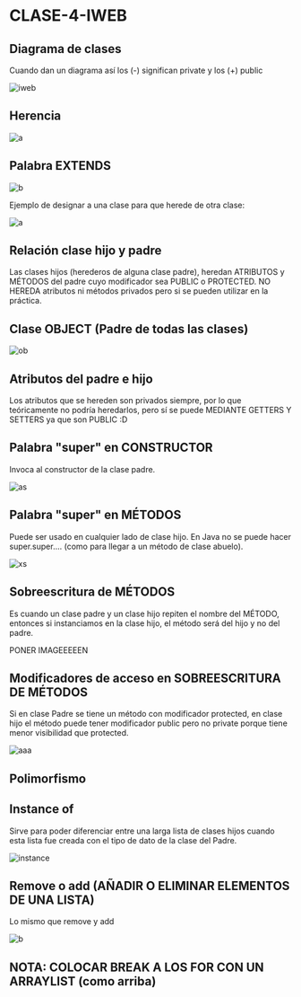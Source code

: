 # CLASE-4-IWEB

## Diagrama de clases

Cuando dan un diagrama así los (-) significan private y los (+) public

![iweb](https://github.com/SergioABS0813/CLASE-4-IWEB/assets/134556600/2d256364-6a68-4762-8788-6d174739ad84)

## Herencia

![a](https://github.com/SergioABS0813/CLASE-4-IWEB/assets/134556600/d1c10c6a-7fd0-4726-89c5-5ed398b65c0a)

## Palabra EXTENDS

![b](https://github.com/SergioABS0813/CLASE-4-IWEB/assets/134556600/5efccee1-33eb-4496-a825-952e4f600b63)

Ejemplo de designar a una clase para que herede de otra clase:

![a](https://github.com/SergioABS0813/CLASE-4-IWEB/assets/134556600/c4f1ad74-ac58-4689-9b4d-202b26eac4e3)

## Relación clase hijo y padre

Las clases hijos (herederos de alguna clase padre), heredan ATRIBUTOS y MÉTODOS del padre cuyo modificador sea PUBLIC o PROTECTED. NO HEREDA atributos ni métodos privados
pero si se pueden utilizar en la práctica.

## Clase OBJECT (Padre de todas las clases)

![ob](https://github.com/SergioABS0813/CLASE-4-IWEB/assets/134556600/ed4b4b2a-8ba7-4220-bb8c-85bf0ba54dd7)

## Atributos del padre e hijo
Los atributos que se hereden son privados siempre, por lo que teóricamente no podría heredarlos, pero sí se puede MEDIANTE GETTERS Y SETTERS ya que son PUBLIC :D

## Palabra "super" en CONSTRUCTOR
Invoca al constructor de la clase padre.

![as](https://github.com/SergioABS0813/CLASE-4-IWEB/assets/134556600/562439f5-8ea4-4bc0-a6b8-c180b1c8057c)

## Palabra "super" en MÉTODOS
Puede ser usado en cualquier lado de clase hijo.
En Java no se puede hacer super.super.... (como para llegar a un método de clase abuelo).

![xs](https://github.com/SergioABS0813/CLASE-4-IWEB/assets/134556600/447139f7-7546-4c39-9483-69685bbf6b31)

## Sobreescritura de MÉTODOS
Es cuando un clase padre y un clase hijo repiten el nombre del MÉTODO, entonces si instanciamos en la clase hijo, el método será del hijo y no del padre.

PONER IMAGEEEEEN

## Modificadores de acceso en SOBREESCRITURA DE MÉTODOS

Si en clase Padre se tiene un método con modificador protected, en clase hijo el método puede tener modificador public pero no private porque tiene menor visibilidad que protected.

![aaa](https://github.com/SergioABS0813/CLASE-4-IWEB/assets/134556600/724c7474-67f9-4521-b610-bc2eaa19315e)

## Polimorfismo


## Instance of
Sirve para poder diferenciar entre una larga lista de clases hijos cuando esta lista fue creada con el tipo de dato de la clase del Padre.

![instance](https://github.com/SergioABS0813/CLASE-4-IWEB/assets/134556600/950e33a0-efa8-463a-9755-589c23942cbf)

## Remove o add (AÑADIR O ELIMINAR ELEMENTOS DE UNA LISTA)
Lo mismo que remove y add

![b](https://github.com/SergioABS0813/CLASE-4-IWEB/assets/134556600/0f7ccb56-e807-4ca7-b024-d3ac10e9a36f)

## NOTA: COLOCAR BREAK A LOS FOR CON UN ARRAYLIST (como arriba)

